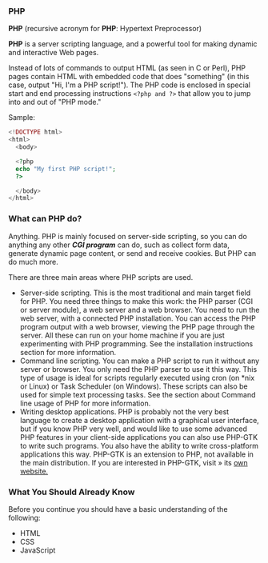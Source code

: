 ### PHP

**PHP** (recursive acronym for **PHP**: Hypertext Preprocessor) 

**PHP** is a server scripting language, and a powerful tool for making dynamic and interactive Web pages.

Instead of lots of commands to output HTML (as seen in C or Perl), PHP pages contain HTML with embedded code that does "something" (in this case, output "Hi, I'm a PHP script!"). The PHP code is enclosed in special start and end processing instructions `<?php and ?>` that allow you to jump into and out of "PHP mode."

Sample:
```php
<!DOCTYPE html>
<html>
  <body>

  <?php
  echo "My first PHP script!";
  ?>

  </body>
</html>
```
### What can PHP do?

Anything. PHP is mainly focused on server-side scripting, so you can do anything any other ***CGI program*** can do, such as collect form data, generate dynamic page content, or send and receive cookies. But PHP can do much more.

There are three main areas where PHP scripts are used.

* Server-side scripting. This is the most traditional and main target field for PHP. You need three things to make this work: the PHP parser (CGI or server module), a web server and a web browser. You need to run the web server, with a connected PHP installation. You can access the PHP program output with a web browser, viewing the PHP page through the server. All these can run on your home machine if you are just experimenting with PHP programming. See the installation instructions section for more information.
* Command line scripting. You can make a PHP script to run it without any server or browser. You only need the PHP parser to use it this way. This type of usage is ideal for scripts regularly executed using cron (on *nix or Linux) or Task Scheduler (on Windows). These scripts can also be used for simple text processing tasks. See the section about Command line usage of PHP for more information.
* Writing desktop applications. PHP is probably not the very best language to create a desktop application with a graphical user interface, but if you know PHP very well, and would like to use some advanced PHP features in your client-side applications you can also use PHP-GTK to write such programs. You also have the ability to write cross-platform applications this way. PHP-GTK is an extension to PHP, not available in the main distribution. If you are interested in PHP-GTK, visit » its [own website.](http://gtk.php.net)

### What You Should Already Know

Before you continue you should have a basic understanding of the following:

* HTML
* CSS
* JavaScript
